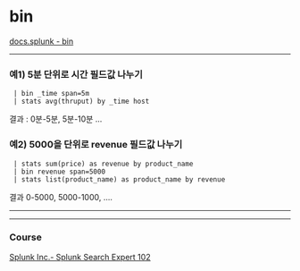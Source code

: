 # bin

[docs.splunk - bin](https://docs.splunk.com/Documentation/Splunk/8.2.6/SearchReference/Bin) 
  
---

### 예1) 5분 단위로 시간 필드값 나누기 
```
 | bin _time span=5m 
 | stats avg(thruput) by _time host
 ```
결과 : 0분-5분, 5분-10분 ... 

### 예2) 5000을 단위로 revenue 필드값 나누기 
```
 | stats sum(price) as revenue by product_name
 | bin revenue span=5000
 | stats list(product_name) as product_name by revenue
 ```
결과 0-5000, 5000-1000, ....






---
---

### Course
[Splunk Inc.- Splunk Search Expert 102](https://www.coursera.org/learn/splunk-search-expert-102)    
